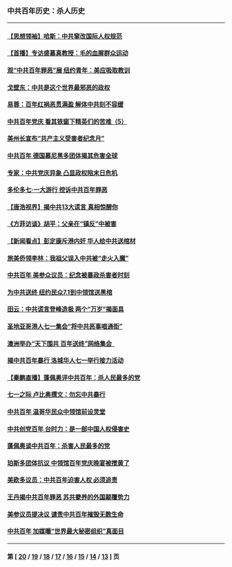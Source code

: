 ### 中共百年历史：杀人历史
---
#### [【思想领袖】哈斯：中共窜改国际人权规范](../../pages/nf1176106/n13053647.md?07230430) 
#### [【首播】专访盛慕真教授：毛的血腥群众运动](../../pages/nf1176106/n13091782.md?07230430) 
#### [观“中共百年罪恶”展 纽约青年：美应吸取教训](../../pages/nf1176106/n13085246.md?07230430) 
#### [戈壁东：中共是这个世界最邪恶的政权](../../pages/nf1176106/n13085641.md?07230430) 
#### [易蓉：百年红祸恶贯满盈 解体中共刻不容缓](../../pages/nf1176106/n13084455.md?07230430) 
#### [中共百年党庆 看其铁窗下精英们的苦难（5）](../../pages/nf1176106/n13076766.md?07230430) 
#### [美州长宣布“共产主义受害者纪念月”](../../pages/nf1176106/n13074024.md?07230430) 
#### [中共百年 德国慕尼黑多团体揭其危害全球](../../pages/nf1176106/n13068873.md?07230430) 
#### [专家：中共党庆异象 凸显政权陷末日危机](../../pages/nf1176106/n13067084.md?07230430) 
#### [多伦多七·一大游行 控诉中共百年罪恶](../../pages/nf1176106/n13062043.md?07230430) 
#### [【唐浩视界】揭中共13大谎言 真相惊醒你](../../pages/nf1176106/n13065208.md?07230430) 
#### [《方菲访谈》胡平：父亲在“镇反”中被害](../../pages/nf1176106/n13064114.md?07230430) 
#### [【新闻看点】彭定康斥港内奸 华人给中共送棺材](../../pages/nf1176106/n13064230.md?07230430) 
#### [旅美侨领李林：我祖父误入中共被“走火入魔”](../../pages/nf1176106/n13062777.md?07230430) 
#### [中共百年 美参众议员：纪念被暴政杀害者时刻](../../pages/nf1176106/n13063735.md?07230430) 
#### [为中共送终 纽约民众7.1到中领馆送黑棺](../../pages/nf1176106/n13062573.md?07230430) 
#### [田云：中共谎言登峰造极 两个“万岁”揭面具](../../pages/nf1176106/n13062013.md?07230430) 
#### [圣地亚哥港人七一集会“将中共恶事唱通街”](../../pages/nf1176106/n13062681.md?07230430) 
#### [澳洲举办“天下围共 百年送终”网络集会  ](../../pages/nf1176106/n13054366.md?07230430) 
#### [揭中共百年暴行 洛城华人七一举行接力活动](../../pages/nf1176106/n13061979.md?07230430) 
#### [【秦鹏直播】蓬佩奥评中共百年：杀人民最多的党](../../pages/nf1176106/n13061736.md?07230430) 
#### [七一之际 卢比奥撰文：勿忘中共暴行](../../pages/nf1176106/n13061044.md?07230430) 
#### [中共百年 温哥华民众中领馆前设灵堂](../../pages/nf1176106/n13061399.md?07230430) 
#### [中共创党百年 台时力：是一部中国人权侵害史](../../pages/nf1176106/n13060687.md?07230430) 
#### [蓬佩奥谈中共百年：杀害人民最多的党](../../pages/nf1176106/n13061271.md?07230430) 
#### [珀斯多团体抗议 中领馆百年党庆晚宴被搅黄了](../../pages/nf1176106/n13061220.md?07230430) 
#### [美欧多议员：中共百年迫害人权 必须追责](../../pages/nf1176106/n13061062.md?07230430) 
#### [王丹揭中共百年罪恶 苏共豢养的外国颠覆势力](../../pages/nf1176106/n13060640.md?07230430) 
#### [美参议员提决议 谴责中共百年摧毁无数生命](../../pages/nf1176106/n13060723.md?07230430) 
#### [中共百年 加媒曝“世界最大秘密组织”真面目](../../pages/nf1176106/n13059116.md?07230430) 

---
#### 第 [ [20](./20.md?07230430) / [19](./19.md?07230430) / [18](./18.md?07230430) / [17](./17.md?07230430) / [16](./16.md?07230430) / [15](./15.md?07230430) / [14](./14.md?07230430) / [13](./13.md?07230430) ] 页
